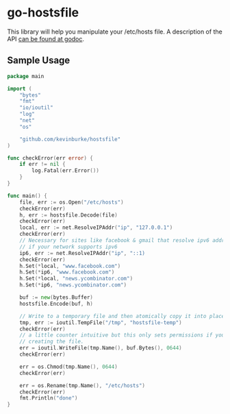 # go-hostsfile

This library will help you manipulate your /etc/hosts file. A description of
the API [can be found at godoc][godoc].

## Sample Usage

```go
package main

import (
	"bytes"
	"fmt"
	"io/ioutil"
	"log"
	"net"
	"os"

	"github.com/kevinburke/hostsfile"
)

func checkError(err error) {
	if err != nil {
		log.Fatal(err.Error())
	}
}

func main() {
	file, err := os.Open("/etc/hosts")
	checkError(err)
	h, err := hostsfile.Decode(file)
	checkError(err)
	local, err := net.ResolveIPAddr("ip", "127.0.0.1")
	checkError(err)
	// Necessary for sites like facebook & gmail that resolve ipv6 addresses,
	// if your network supports ipv6
	ip6, err := net.ResolveIPAddr("ip", "::1)
	checkError(err)
	h.Set(*local, "www.facebook.com")
	h.Set(*ip6, "www.facebook.com")
	h.Set(*local, "news.ycombinator.com")
	h.Set(*ip6, "news.ycombinator.com")

	buf := new(bytes.Buffer)
	hostsfile.Encode(buf, h)

	// Write to a temporary file and then atomically copy it into place.
	tmp, err := ioutil.TempFile("/tmp", "hostsfile-temp")
	checkError(err)
	// a little counter intuitive but this only sets permissions if you are
	// creating the file.
	err = ioutil.WriteFile(tmp.Name(), buf.Bytes(), 0644)
	checkError(err)

	err = os.Chmod(tmp.Name(), 0644)
	checkError(err)

	err = os.Rename(tmp.Name(), "/etc/hosts")
	checkError(err)
	fmt.Println("done")
}
```

[godoc]: http://godoc.org/github.com/kevinburke/hostsfile

